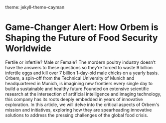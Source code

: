 theme: jekyll-theme-cayman
 
# Game-Changer Alert: How Orbem is Shaping the Future of Food Security Worldwide

 Fertile or infertile? Male or Female?
The mordern poultry industry doesn’t have the answers to these questions so they’re forced to waste 9 billion infertile eggs and kill over 7 billion 1-day-old male chicks on a yearly basis.
Orbem, a spin-off from the Technical University of Munich and headquartered in Munich, is imagining new frontiers every single day to build a sustainable and healthy future.Founded on extensive scientific research at the intersection of artificial intelligence and imaging technology, this company has its roots deeply embedded in years of innovative exploration.
 In this article, we will delve into the critical aspects of Orbem's mission and initiatives, exploring how they are spearheading innovative solutions to address the pressing challenges of the global food crisis.



